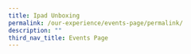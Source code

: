 ```yaml
---
title: Ipad Unboxing
permalink: /our-experience/events-page/permalink/
description: ""
third_nav_title: Events Page
---
```

